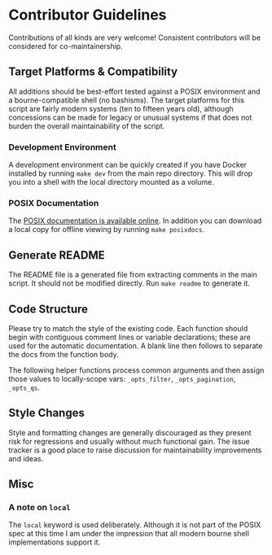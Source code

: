 # Contributor Guidelines

Contributions of all kinds are very welcome! Consistent contributors will be
considered for co-maintainership.

## Target Platforms & Compatibility

All additions should be best-effort tested against a POSIX environment and a
bourne-compatible shell (no bashisms). The target platforms for this script are
fairly modern systems (ten to fifteen years old), although concessions can be
made for legacy or unusual systems if that does not burden the overall
maintainability of the script.

### Development Environment

A development environment can be quickly created if you have Docker installed
by running `make dev` from the main repo directory. This will drop you into
a shell with the local directory mounted as a volume.

### POSIX Documentation

The [POSIX documentation is available
online](https://pubs.opengroup.org/onlinepubs/9699919799/). In addition you can
download a local copy for offline viewing by running `make posixdocs`.

## Generate README

The README file is a generated file from extracting comments in the main
script. It should not be modified directly. Run `make readme` to generate it.

## Code Structure

Please try to match the style of the existing code. Each function should begin
with contiguous comment lines or variable declarations; these are used for the
automatic documentation. A blank line then follows to separate the docs from
the function body.

The following helper functions process common arguments and then assign those
values to locally-scope vars: `_opts_filter`, `_opts_pagination`, `_opts_qs`.

## Style Changes

Style and formatting changes are generally discouraged as they present risk for
regressions and usually without much functional gain. The issue tracker is a
good place to raise discussion for maintainability improvements and ideas.

## Misc

### A note on `local`

The `local` keyword is used deliberately. Although it is not part of the POSIX
spec at this time I am under the impression that all modern bourne shell
implementations support it.
